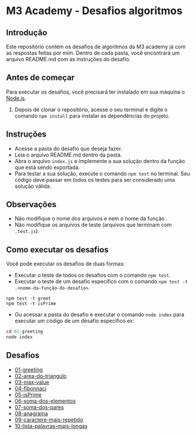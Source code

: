 # M3 Academy - Desafios algoritmos 

## Introdução

Este repositório contém os desafios de algoritmos da M3 academy já com as respostas feitas por mim.
Dentro de cada pasta, você encontrará um arquivo README.md com as instruções do desafio.

## Antes de começar

Para executar os desafios, você precisará ter instalado em sua máquina o [Node.js](https://nodejs.org/en/).

1. Depois de clonar o repositório, acesse o seu terminal e digite o comando `npm install` para instalar as dependências do projeto.

## Instruções

- Acesse a pasta do desafio que deseja fazer.
- Leia o arquivo README.md dentro da pasta.
- Abra o arquivo `index.js` e implemente a sua solução dentro da função que está sendo exportada.
- Para testar a sua solução, execute o comando `npm test` no terminal. Seu código deve passar em todos os testes para ser considerado uma solução válida.

## Observações

- Não modifique o nome dos arquivos e nem o nome da função .
- Não modifique os arquivos de teste (arquivos que terminam com `.test.js`).

## Como executar os desafios

Você pode executar os desafios de duas formas:
  - Executar o teste de todos os desafios com o comando `npm test`.
  - Executar o teste de um desafio específico com o comando `npm test -t .<nome-da-função-do-desafio>`.
  ```shell
  npm test -t greet
  npm test -t isPrime
  ```
  
  - Ou acessar a pasta do desafio e executar o comando `node index` para executar um código de um desafio especifico ex: 
  ```js
  cd 01-greeting
  node index
  ```

## Desafios

- [01-greeting](./01-greeting/readme.md)
- [02-area-do-triangulo](./02-triangleArea/readme.md)
- [03-max-value](./03-maxValue/readme.md)
- [04-fibonnaci](./04-fibonnaci/readme.md)
- [05-isPrime](./05-isPrime/readme.md)
- [06-soma-dos-elementos](./06-sum/readme.md)
- [07-soma-dos-pares](./07-sumEven/readme.md)
- [08-anagrama](./08-isAnagram/readme.md)
- [09-caractere-mais-repetido](./09-mostUsedChar/readme.md)
- [10-lista-palavras-mais-longas](./10-longestWords/readme.md)
